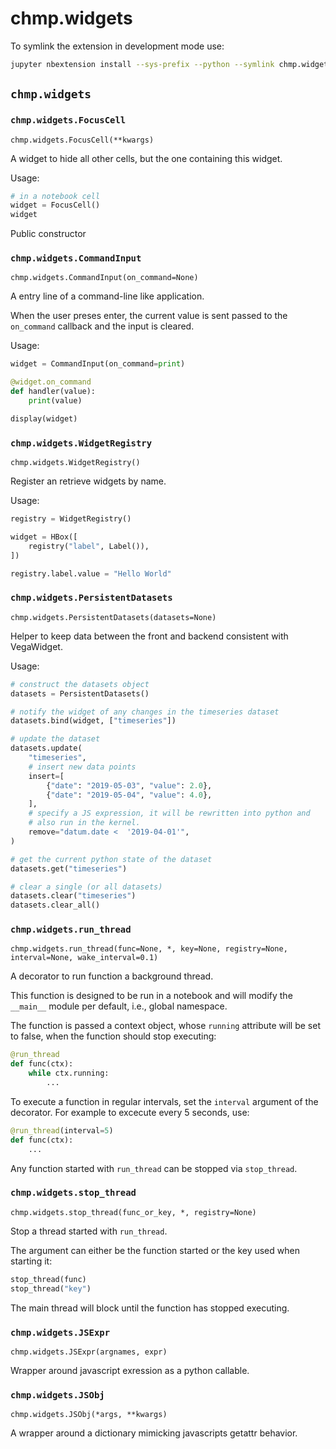 # chmp.widgets

To symlink the extension in development mode use:

```bash
jupyter nbextension install --sys-prefix --python --symlink chmp.widgets
```

## `chmp.widgets`


### `chmp.widgets.FocusCell`
`chmp.widgets.FocusCell(**kwargs)`

A widget to hide all other cells, but the one containing this widget.

Usage:

```python
# in a notebook cell
widget = FocusCell()
widget
```

Public constructor


### `chmp.widgets.CommandInput`
`chmp.widgets.CommandInput(on_command=None)`

A entry line of a command-line like application.

When the user preses enter, the current value is sent passed to the
`on_command` callback and the input is cleared.

Usage:

```python
widget = CommandInput(on_command=print)

@widget.on_command
def handler(value):
    print(value)

display(widget)
```


### `chmp.widgets.WidgetRegistry`
`chmp.widgets.WidgetRegistry()`

Register an retrieve widgets by name.

Usage:

```python
registry = WidgetRegistry()

widget = HBox([
    registry("label", Label()),
])

registry.label.value = "Hello World"
```


### `chmp.widgets.PersistentDatasets`
`chmp.widgets.PersistentDatasets(datasets=None)`

Helper to keep data between the front and backend consistent with VegaWidget.

Usage:

```python
# construct the datasets object
datasets = PersistentDatasets()

# notify the widget of any changes in the timeseries dataset
datasets.bind(widget, ["timeseries"])

# update the dataset
datasets.update(
    "timeseries",
    # insert new data points
    insert=[
        {"date": "2019-05-03", "value": 2.0},
        {"date": "2019-05-04", "value": 4.0},
    ],
    # specify a JS expression, it will be rewritten into python and
    # also run in the kernel.
    remove="datum.date <  '2019-04-01'",
)

# get the current python state of the dataset
datasets.get("timeseries")

# clear a single (or all datasets)
datasets.clear("timeseries")
datasets.clear_all()
```


### `chmp.widgets.run_thread`
`chmp.widgets.run_thread(func=None, *, key=None, registry=None, interval=None, wake_interval=0.1)`

A decorator to run function a background thread.

This function is designed to be run in a notebook and will modify the
`__main__` module per default, i.e., global namespace.

The function is passed a context object, whose `running` attribute will
be set to false, when the function should stop executing:

```python
@run_thread
def func(ctx):
    while ctx.running:
        ...
```

To execute a function in regular intervals, set the `interval` argument of
the decorator. For example to excecute every 5 seconds, use:

```python
@run_thread(interval=5)
def func(ctx):
    ...
```

Any function started with `run_thread` can be stopped via
`stop_thread`.


### `chmp.widgets.stop_thread`
`chmp.widgets.stop_thread(func_or_key, *, registry=None)`

Stop a thread started with `run_thread`.

The argument can either be the function started or the key used when
starting it:

```python
stop_thread(func)
stop_thread("key")
```

The main thread will block until the function has stopped executing.


### `chmp.widgets.JSExpr`
`chmp.widgets.JSExpr(argnames, expr)`

Wrapper around javascript exression as a python callable.


### `chmp.widgets.JSObj`
`chmp.widgets.JSObj(*args, **kwargs)`

A wrapper around a dictionary mimicking javascripts getattr behavior.

